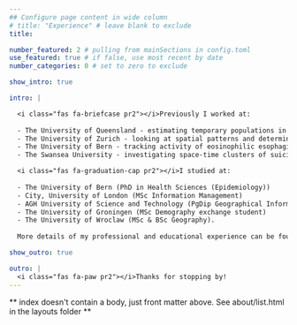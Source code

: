 ```yaml
---
## Configure page content in wide column
# title: "Experience" # leave blank to exclude
title: 

number_featured: 2 # pulling from mainSections in config.toml
use_featured: true # if false, use most recent by date
number_categories: 0 # set to zero to exclude

show_intro: true

intro: | 

  <i class="fas fa-briefcase pr2"></i>Previously I worked at: 
  
  - The University of Queensland - estimating temporary populations in Australia
  - The University of Zurich - looking at spatial patterns and determinants of human weight and height
  - The University of Bern - tracking activity of eosinophilic esophagitis and spatial patterns of end-of-life care
  - The Swansea University - investigating space-time clusters of suicide in Wales. 

  <i class="fas fa-graduation-cap pr2"></i>I studied at: 
  
  - The University of Bern (PhD in Health Sciences (Epidemiology))
  - City, University of London (MSc Information Management)
  - AGH University of Science and Technology (PgDip Geographical Information Systems) 
  - The University of Groningen (MSc Demography exchange student)
  - The University of Wroclaw (MSc & BSc Geography).
  
  More details of my professional and educational experience can be found on my CV. Most of my analyses live on [GitHub](https://github.com/RPanczak) and published work can be found on [Google Scholar](https://scholar.google.com/citations?user=8j-L0asAAAAJ).    

show_outro: true

outro: |
  <i class="fas fa-paw pr2"></i>Thanks for stopping by!
---
```


** index doesn't contain a body, just front matter above.
See about/list.html in the layouts folder **